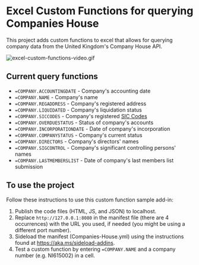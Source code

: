 # Excel Custom Functions for querying Companies House

This project adds custom functions to excel that allows for querying company data from the United Kingdom's Company House API.

![excel-custom-functions-video.gif](https://s1.gifyu.com/images/excel-custom-functions-video.gif)

## Current query functions

- `=COMPANY.ACCOUNTINGDATE` - Company's accounting date
- `=COMPANY.NAME` - Company's name
- `=COMPANY.REGADDRESS` - Company's registered address
- `=COMPANY.LIQUIDATED` - Company's liquidation status
- `=COMPANY.SICCODES` - Company's registered [SIC Codes](https://www.gov.uk/government/publications/standard-industrial-classification-of-economic-activities-sic)
- `=COMPANY.OVERDUESTATUS` - Status of company's accounts
- `=COMPANY.INCORPORATIONDATE` - Date of company's incorporation
- `=COMPANY.COMPANYSTATUS` - Company's current status
- `=COMPANY.DIRECTORS` - Company's directors' names
- `=COMPANY.SIGCONTROL` - Company's significant controlling persons' names
- `=COMPANY.LASTMEMBERSLIST` - Date of company's last members list submission

## To use the project

Follow these instructions to use this custom function sample add-in:

1. Publish the code files (HTML, JS, and JSON) to localhost.
2. Replace `http://127.0.0.1:8080` in the manifest file (there are 4 occurrences) with the URL you used, if needed (you might be using a different port number). 
3. Sideload the manifest (Companies-House.yml) using the instructions found at <https://aka.ms/sideload-addins>.
4. Test a custom function by entering `=COMPANY.NAME` and a company number (e.g. NI615002) in a cell.


